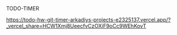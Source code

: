 TODO-TIMER 

https://todo-hw-git-timer-arkadiys-projects-e2325137.vercel.app/?_vercel_share=HCW1Xmj8UeecfvCzOXiF9oCc9WEhKovT
